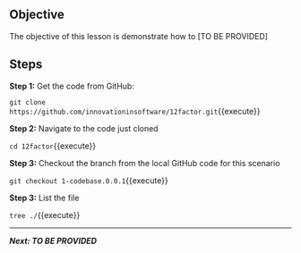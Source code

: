 ## Objective
The objective of this lesson is demonstrate how to [TO BE PROVIDED]

## Steps

**Step 1:** Get the code from GitHub:

`git clone https://github.com/innovationinsoftware/12factor.git`{{execute}}

**Step 2:** Navigate to the code just cloned

`cd 12factor`{{execute}}

**Step 3:** Checkout the branch from the local GitHub code for this scenario

`git checkout 1-codebase.0.0.1`{{execute}}

**Step 3:** List the file

`tree ./`{{execute}}

---

***Next: TO BE PROVIDED***